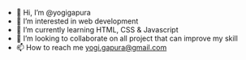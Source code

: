 - 👋 Hi, I’m @yogigapura
- 👀 I’m interested in web development
- 🌱 I’m currently learning HTML, CSS & Javascript
- 💞️ I’m looking to collaborate on all project that can improve my skill
- 📫 How to reach me yogi.gapura@gmail.com

<!---
yogigapura/yogigapura is a ✨ special ✨ repository because its `README.md` (this file) appears on your GitHub profile.
You can click the Preview link to take a look at your changes.
--->
